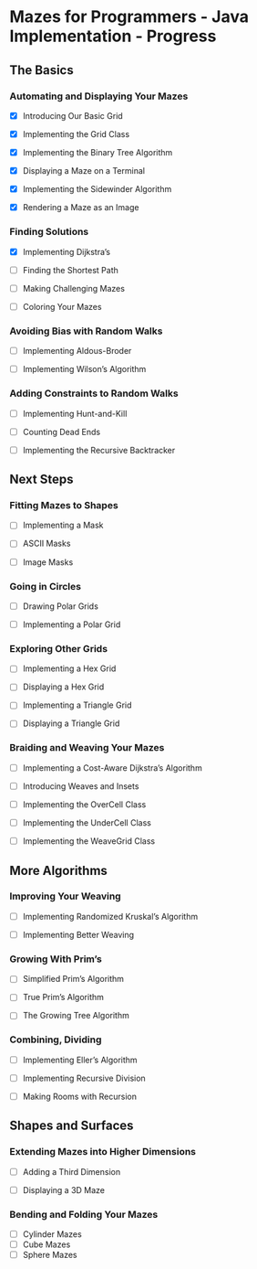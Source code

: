 # Mazes for Programmers - Java Implementation - Progress


## The Basics

### Automating and Displaying Your Mazes

- [x] Introducing Our Basic Grid
- [x] Implementing the Grid Class
- [x] Implementing the Binary Tree Algorithm
- [x] Displaying a Maze on a Terminal
- [x] Implementing the Sidewinder Algorithm
- [x] Rendering a Maze as an Image


### Finding Solutions

- [x] Implementing Dijkstra’s
- [ ] Finding the Shortest Path
- [ ] Making Challenging Mazes
- [ ] Coloring Your Mazes


### Avoiding Bias with Random Walks

- [ ] Implementing Aldous-Broder
- [ ] Implementing Wilson’s Algorithm


### Adding Constraints to Random Walks

- [ ] Implementing Hunt-and-Kill
- [ ] Counting Dead Ends
- [ ] Implementing the Recursive Backtracker


## Next Steps

### Fitting Mazes to Shapes


- [ ] Implementing a Mask
- [ ] ASCII Masks
- [ ] Image Masks


### Going in Circles

- [ ] Drawing Polar Grids
- [ ] Implementing a Polar Grid


### Exploring Other Grids

- [ ] Implementing a Hex Grid
- [ ] Displaying a Hex Grid
- [ ] Implementing a Triangle Grid
- [ ] Displaying a Triangle Grid


### Braiding and Weaving Your Mazes

- [ ] Implementing a Cost-Aware Dijkstra’s Algorithm
- [ ] Introducing Weaves and Insets
- [ ] Implementing the OverCell Class
- [ ] Implementing the UnderCell Class
- [ ] Implementing the WeaveGrid Class


## More Algorithms

### Improving Your Weaving

- [ ] Implementing Randomized Kruskal’s Algorithm
- [ ] Implementing Better Weaving


### Growing With Prim’s

- [ ] Simplified Prim’s Algorithm
- [ ] True Prim’s Algorithm
- [ ] The Growing Tree Algorithm


### Combining, Dividing

- [ ] Implementing Eller’s Algorithm
- [ ] Implementing Recursive Division
- [ ] Making Rooms with Recursion


## Shapes and Surfaces

### Extending Mazes into Higher Dimensions

- [ ] Adding a Third Dimension
- [ ] Displaying a 3D Maze


### Bending and Folding Your Mazes

- [ ] Cylinder Mazes
- [ ] Cube Mazes
- [ ] Sphere Mazes
